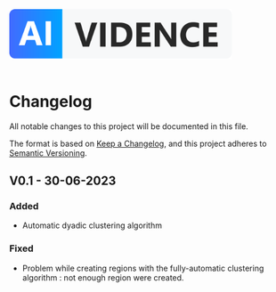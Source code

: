 <img src="assets/logo_ai-vidence.png" width="400">
<br>
<br>

# Changelog

All notable changes to this project will be documented in this file.

The format is based on [Keep a Changelog](https://keepachangelog.com/en/1.1.0/),
and this project adheres to [Semantic Versioning](https://semver.org/spec/v2.0.0.html).

## V0.1 - 30-06-2023

### Added

- Automatic dyadic clustering algorithm

### Fixed

- Problem while creating regions with the fully-automatic clustering algorithm : not enough region were created.
